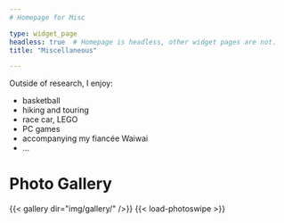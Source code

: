 ```yaml
---
# Homepage for Misc

type: widget_page
headless: true  # Homepage is headless, other widget pages are not.
title: "Miscellaneous"

---
```


Outside of research, I enjoy:
- basketball
- hiking and touring
- race car, LEGO
- PC games
- accompanying my fiancée Waiwai
- ...

# Photo Gallery

{{< gallery dir="img/gallery/" />}} {{< load-photoswipe >}}